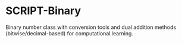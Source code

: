 # SCRIPT-Binary
Binary number class with conversion tools and dual addition methods (bitwise/decimal-based) for computational learning.
